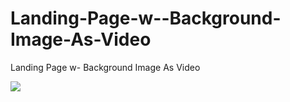 # Landing-Page-w--Background-Image-As-Video
Landing Page w- Background Image As Video

![](CjiqiiBp9R2.gif)
